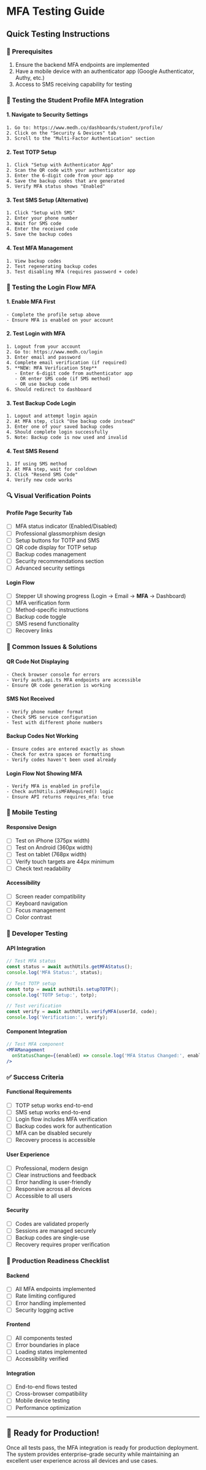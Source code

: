 # MFA Testing Guide

## Quick Testing Instructions

### 🔧 Prerequisites
1. Ensure the backend MFA endpoints are implemented
2. Have a mobile device with an authenticator app (Google Authenticator, Authy, etc.)
3. Access to SMS receiving capability for testing

### 🧪 Testing the Student Profile MFA Integration

#### 1. Navigate to Security Settings
```
1. Go to: https://www.medh.co/dashboards/student/profile/
2. Click on the "Security & Devices" tab
3. Scroll to the "Multi-Factor Authentication" section
```

#### 2. Test TOTP Setup
```
1. Click "Setup with Authenticator App"
2. Scan the QR code with your authenticator app
3. Enter the 6-digit code from your app
4. Save the backup codes that are generated
5. Verify MFA status shows "Enabled"
```

#### 3. Test SMS Setup (Alternative)
```
1. Click "Setup with SMS"
2. Enter your phone number
3. Wait for SMS code
4. Enter the received code
5. Save the backup codes
```

#### 4. Test MFA Management
```
1. View backup codes
2. Test regenerating backup codes
3. Test disabling MFA (requires password + code)
```

### 🔐 Testing the Login Flow MFA

#### 1. Enable MFA First
```
- Complete the profile setup above
- Ensure MFA is enabled on your account
```

#### 2. Test Login with MFA
```
1. Logout from your account
2. Go to: https://www.medh.co/login
3. Enter email and password
4. Complete email verification (if required)
5. **NEW: MFA Verification Step**
   - Enter 6-digit code from authenticator app
   - OR enter SMS code (if SMS method)
   - OR use backup code
6. Should redirect to dashboard
```

#### 3. Test Backup Code Login
```
1. Logout and attempt login again
2. At MFA step, click "Use backup code instead"
3. Enter one of your saved backup codes
4. Should complete login successfully
5. Note: Backup code is now used and invalid
```

#### 4. Test SMS Resend
```
1. If using SMS method
2. At MFA step, wait for cooldown
3. Click "Resend SMS Code"
4. Verify new code works
```

### 🔍 Visual Verification Points

#### Profile Page Security Tab
- [ ] MFA status indicator (Enabled/Disabled)
- [ ] Professional glassmorphism design
- [ ] Setup buttons for TOTP and SMS
- [ ] QR code display for TOTP setup
- [ ] Backup codes management
- [ ] Security recommendations section
- [ ] Advanced security settings

#### Login Flow
- [ ] Stepper UI showing progress (Login → Email → **MFA** → Dashboard)
- [ ] MFA verification form
- [ ] Method-specific instructions
- [ ] Backup code toggle
- [ ] SMS resend functionality
- [ ] Recovery links

### 🐛 Common Issues & Solutions

#### QR Code Not Displaying
```
- Check browser console for errors
- Verify auth.api.ts MFA endpoints are accessible
- Ensure QR code generation is working
```

#### SMS Not Received
```
- Verify phone number format
- Check SMS service configuration
- Test with different phone numbers
```

#### Backup Codes Not Working
```
- Ensure codes are entered exactly as shown
- Check for extra spaces or formatting
- Verify codes haven't been used already
```

#### Login Flow Not Showing MFA
```
- Verify MFA is enabled in profile
- Check authUtils.isMFARequired() logic
- Ensure API returns requires_mfa: true
```

### 📱 Mobile Testing

#### Responsive Design
- [ ] Test on iPhone (375px width)
- [ ] Test on Android (360px width)
- [ ] Test on tablet (768px width)
- [ ] Verify touch targets are 44px minimum
- [ ] Check text readability

#### Accessibility
- [ ] Screen reader compatibility
- [ ] Keyboard navigation
- [ ] Focus management
- [ ] Color contrast

### 🔧 Developer Testing

#### API Integration
```typescript
// Test MFA status
const status = await authUtils.getMFAStatus();
console.log('MFA Status:', status);

// Test TOTP setup
const totp = await authUtils.setupTOTP();
console.log('TOTP Setup:', totp);

// Test verification
const verify = await authUtils.verifyMFA(userId, code);
console.log('Verification:', verify);
```

#### Component Integration
```jsx
// Test MFA component
<MFAManagement 
  onStatusChange={(enabled) => console.log('MFA Status Changed:', enabled)}
/>
```

### ✅ Success Criteria

#### Functional Requirements
- [ ] TOTP setup works end-to-end
- [ ] SMS setup works end-to-end
- [ ] Login flow includes MFA verification
- [ ] Backup codes work for authentication
- [ ] MFA can be disabled securely
- [ ] Recovery process is accessible

#### User Experience
- [ ] Professional, modern design
- [ ] Clear instructions and feedback
- [ ] Error handling is user-friendly
- [ ] Responsive across all devices
- [ ] Accessible to all users

#### Security
- [ ] Codes are validated properly
- [ ] Sessions are managed securely
- [ ] Backup codes are single-use
- [ ] Recovery requires proper verification

### 🚀 Production Readiness Checklist

#### Backend
- [ ] All MFA endpoints implemented
- [ ] Rate limiting configured
- [ ] Error handling implemented
- [ ] Security logging active

#### Frontend
- [ ] All components tested
- [ ] Error boundaries in place
- [ ] Loading states implemented
- [ ] Accessibility verified

#### Integration
- [ ] End-to-end flows tested
- [ ] Cross-browser compatibility
- [ ] Mobile device testing
- [ ] Performance optimization

---

## 🎯 Ready for Production!

Once all tests pass, the MFA integration is ready for production deployment. The system provides enterprise-grade security while maintaining an excellent user experience across all devices and use cases. 
